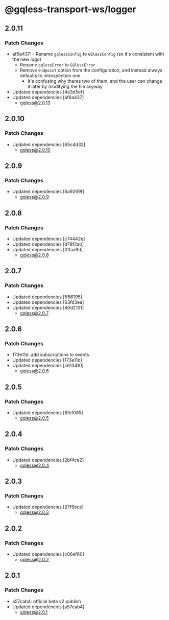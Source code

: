 # @gqless-transport-ws/logger

## 2.0.11

### Patch Changes

- af6a437: - Rename `gqlessConfig` to `GQlessConfig` (so it's consistent with the new logo)
  - Rename `gqlessError` to `GQlessError`
  - Remove `endpoint` option from the configuration, and instead always defaults to introspection one
    - It's confusing why theres two of them, and the user can change it later by modifying the file anyway
- Updated dependencies [4a3d5ef]
- Updated dependencies [af6a437]
  - gqless@2.0.13

## 2.0.10

### Patch Changes

- Updated dependencies [65c4d32]
  - gqless@2.0.10

## 2.0.9

### Patch Changes

- Updated dependencies [6a9269f]
  - gqless@2.0.9

## 2.0.8

### Patch Changes

- Updated dependencies [c74442e]
- Updated dependencies [d78f2ab]
- Updated dependencies [0ffaa9d]
  - gqless@2.0.8

## 2.0.7

### Patch Changes

- Updated dependencies [ff66195]
- Updated dependencies [63fd3ea]
- Updated dependencies [40d2101]
  - gqless@2.0.7

## 2.0.6

### Patch Changes

- 173e11d: add subscriptions to events
- Updated dependencies [173e11d]
- Updated dependencies [c613410]
  - gqless@2.0.6

## 2.0.5

### Patch Changes

- Updated dependencies [6fef085]
  - gqless@2.0.5

## 2.0.4

### Patch Changes

- Updated dependencies [2bf4ce2]
  - gqless@2.0.4

## 2.0.3

### Patch Changes

- Updated dependencies [27f9ece]
  - gqless@2.0.3

## 2.0.2

### Patch Changes

- Updated dependencies [c06ef80]
  - gqless@2.0.2

## 2.0.1

### Patch Changes

- a57cab4: official beta v2 publish
- Updated dependencies [a57cab4]
  - gqless@2.0.1
